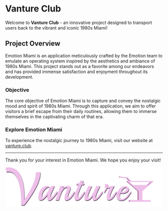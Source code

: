 # Vanture Club

Welcome to **Vanture Club** - an innovative project designed to transport users back to the vibrant and iconic 1980s Miami!


## Project Overview

Emotion Miami is an application meticulously crafted by the Emotion team to emulate an operating system inspired by the aesthetics and ambiance of 1980s Miami. This project stands out as a favorite among our endeavors and has provided immense satisfaction and enjoyment throughout its development.

### Objective

The core objective of Emotion Miami is to capture and convey the nostalgic mood and spirit of 1980s Miami. Through this application, we aim to offer visitors a brief escape from their daily routines, allowing them to immerse themselves in the captivating charm of that era.

### Explore Emotion Miami

To experience the nostalgic journey to 1980s Miami, visit our website at [vanture.club](http://vanture.club).

---

Thank you for your interest in Emotion Miami. We hope you enjoy your visit!

![Vanture branding](brand.png)
